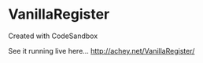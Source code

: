 # VanillaRegister
Created with CodeSandbox

See it running live here... http://achey.net/VanillaRegister/
